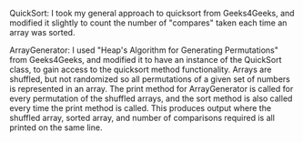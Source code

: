 QuickSort:
    I took my general approach to quicksort from Geeks4Geeks, and modified it slightly to count the number of "compares" taken each time an array was sorted. 

ArrayGenerator:
    I used "Heap's Algorithm for Generating Permutations" from Geeks4Geeks, and modified it to have an instance of the QuickSort class, to gain access to the 
    quicksort method functionality. Arrays are shuffled, but not randomized so all permutations of a given set of numbers is represented in an array. The 
    print method for ArrayGenerator is called for every permutation of the shuffled arrays, and the sort method is also called every time the print method is
    called. This produces output where the shuffled array, sorted array, and number of comparisons required is all printed on the same line.
